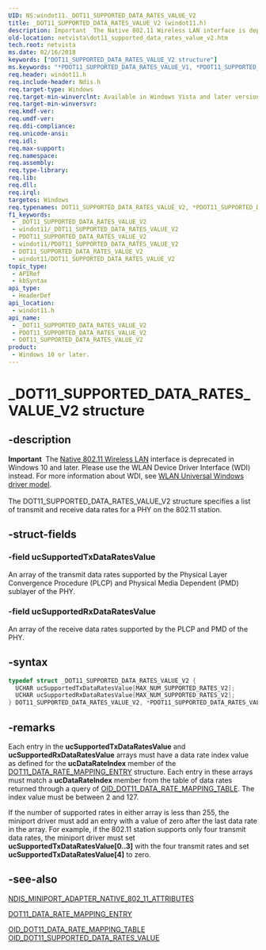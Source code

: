```yaml
---
UID: NS:windot11._DOT11_SUPPORTED_DATA_RATES_VALUE_V2
title: _DOT11_SUPPORTED_DATA_RATES_VALUE_V2 (windot11.h)
description: Important  The Native 802.11 Wireless LAN interface is deprecated in Windows 10 and later.
old-location: netvista\dot11_supported_data_rates_value_v2.htm
tech.root: netvista
ms.date: 02/16/2018
keywords: ["DOT11_SUPPORTED_DATA_RATES_VALUE_V2 structure"]
ms.keywords: "*PDOT11_SUPPORTED_DATA_RATES_VALUE_V1, *PDOT11_SUPPORTED_DATA_RATES_VALUE_V2, DOT11_SUPPORTED_DATA_RATES_VALUE_V1, DOT11_SUPPORTED_DATA_RATES_VALUE_V2, DOT11_SUPPORTED_DATA_RATES_VALUE_V2 structure [Network Drivers Starting with Windows Vista], Native_802.11_data_types_20f2b1ba-9639-4a8b-b5c1-f7441300bea5.xml, PDOT11_SUPPORTED_DATA_RATES_VALUE_V2, PDOT11_SUPPORTED_DATA_RATES_VALUE_V2 structure pointer [Network Drivers Starting with Windows Vista], _DOT11_SUPPORTED_DATA_RATES_VALUE_V2, netvista.dot11_supported_data_rates_value_v2, windot11/DOT11_SUPPORTED_DATA_RATES_VALUE_V2, windot11/PDOT11_SUPPORTED_DATA_RATES_VALUE_V2"
req.header: windot11.h
req.include-header: Ndis.h
req.target-type: Windows
req.target-min-winverclnt: Available in Windows Vista and later versions of the Windows operating   systems.
req.target-min-winversvr: 
req.kmdf-ver: 
req.umdf-ver: 
req.ddi-compliance: 
req.unicode-ansi: 
req.idl: 
req.max-support: 
req.namespace: 
req.assembly: 
req.type-library: 
req.lib: 
req.dll: 
req.irql: 
targetos: Windows
req.typenames: DOT11_SUPPORTED_DATA_RATES_VALUE_V2, *PDOT11_SUPPORTED_DATA_RATES_VALUE_V2
f1_keywords:
 - _DOT11_SUPPORTED_DATA_RATES_VALUE_V2
 - windot11/_DOT11_SUPPORTED_DATA_RATES_VALUE_V2
 - PDOT11_SUPPORTED_DATA_RATES_VALUE_V2
 - windot11/PDOT11_SUPPORTED_DATA_RATES_VALUE_V2
 - DOT11_SUPPORTED_DATA_RATES_VALUE_V2
 - windot11/DOT11_SUPPORTED_DATA_RATES_VALUE_V2
topic_type:
 - APIRef
 - kbSyntax
api_type:
 - HeaderDef
api_location:
 - windot11.h
api_name:
 - _DOT11_SUPPORTED_DATA_RATES_VALUE_V2
 - PDOT11_SUPPORTED_DATA_RATES_VALUE_V2
 - DOT11_SUPPORTED_DATA_RATES_VALUE_V2
product:
 - Windows 10 or later.
---
```


# _DOT11_SUPPORTED_DATA_RATES_VALUE_V2 structure


## -description

<div class="alert"><b>Important</b>  The <a href="/previous-versions/windows/hardware/wireless/ff560689(v=vs.85)">Native 802.11 Wireless LAN</a> interface is deprecated in Windows 10 and later. Please use the WLAN Device Driver Interface (WDI) instead. For more information about WDI, see <a href="/windows-hardware/drivers/network/wifi-universal-driver-model">WLAN Universal Windows driver model</a>.</div><div> </div>The DOT11_SUPPORTED_DATA_RATES_VALUE_V2 structure specifies a list of transmit and receive data rates
  for a PHY on the 802.11 station.

## -struct-fields

### -field ucSupportedTxDataRatesValue

An array of the transmit data rates supported by the Physical Layer Convergence Procedure (PLCP)
     and Physical Media Dependent (PMD) sublayer of the PHY.

### -field ucSupportedRxDataRatesValue

An array of the receive data rates supported by the PLCP and PMD of the PHY.

## -syntax

```cpp
typedef struct _DOT11_SUPPORTED_DATA_RATES_VALUE_V2 {
  UCHAR ucSupportedTxDataRatesValue[MAX_NUM_SUPPORTED_RATES_V2];
  UCHAR ucSupportedRxDataRatesValue[MAX_NUM_SUPPORTED_RATES_V2];
} DOT11_SUPPORTED_DATA_RATES_VALUE_V2, *PDOT11_SUPPORTED_DATA_RATES_VALUE_V2;
```

## -remarks

Each entry in the
    <b>ucSupportedTxDataRatesValue</b> and
    <b>ucSupportedRxDataRatesValue</b> arrays must have a data rate index value as defined for the
    <b>ucDataRateIndex</b> member of the
    <a href="..\windot11\ns-windot11-dot11_data_rate_mapping_entry.md">
    DOT11_DATA_RATE_MAPPING_ENTRY</a> structure. Each entry in these arrays must match a
    <b>ucDataRateIndex</b> member from the table of data rates returned through a query of
    <a href="/windows-hardware/drivers/network/oid-dot11-data-rate-mapping-table">
    OID_DOT11_DATA_RATE_MAPPING_TABLE</a>. The index value must be between 2 and 127.

If the number of supported rates in either array is less than 255, the miniport driver must add an
    entry with a value of zero after the last data rate in the array. For example, if the 802.11 station
    supports only four transmit data rates, the miniport driver must set
    <b>ucSupportedTxDataRatesValue[0..3]</b> with the four transmit rates and set
    <b>ucSupportedTxDataRatesValue[4]</b> to zero.

## -see-also

<a href="..\ndis\ns-ndis-_ndis_miniport_adapter_native_802_11_attributes.md">
   NDIS_MINIPORT_ADAPTER_NATIVE_802_11_ATTRIBUTES</a>



<a href="..\windot11\ns-windot11-dot11_data_rate_mapping_entry.md">DOT11_DATA_RATE_MAPPING_ENTRY</a>



<a href="/windows-hardware/drivers/network/oid-dot11-data-rate-mapping-table">
   OID_DOT11_DATA_RATE_MAPPING_TABLE</a>



<a href="/windows-hardware/drivers/network/oid-dot11-supported-data-rates-value">
   OID_DOT11_SUPPORTED_DATA_RATES_VALUE</a>

